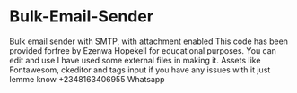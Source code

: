 # Bulk-Email-Sender
Bulk email sender with SMTP, with attachment enabled
This code has been provided forfree by Ezenwa Hopekell for educational purposes. You can edit and use
I have used some external files in making it. Assets like Fontawesom, ckeditor and tags input
if you have any issues with it just lemme know
+2348163406955 Whatsapp
